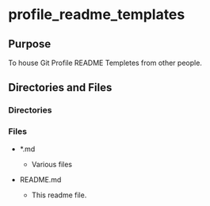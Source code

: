 # profile_readme_templates

## Purpose

To house Git Profile README Templetes from other people.

## Directories and Files

### Directories

### Files

- \*.md

  - Various files

- README.md

  - This readme file.
